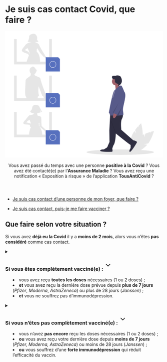 # Je suis cas contact Covid, que faire ?

<img src="illustrations/contactarisque.svg">

<header>
    <p class="big">Vous avez passé du temps avec une personne <b>positive à la Covid</b> ? Vous avez été contacté(e) par l’<b>Assurance Maladie</b> ? Vous avez reçu une notification « Exposition à risque » de l’application <b>TousAntiCovid</b> ?</p>
</header>

<div class="voir-aussi">

- [Je suis cas contact d’une personne de mon foyer, que faire ?](/je-vis-avec-personne-covid-positive.html)

- [Je suis cas contact, puis-je me faire vacciner ?](/je-veux-me-faire-vacciner.html#je-suis-cas-contact-puis-je-me-faire-vacciner)

</div>


## Que faire selon votre situation ?

<div class="conseil conseil-jaune">

Si vous avez **déjà eu la Covid** il y a **moins de 2 mois**, alors vous n’êtes **pas considéré** comme cas contact.

</div>

<details id="schema-vaccinal-complet">

<summary>

<h3>
    Si vous êtes complètement vacciné(e) :
    <svg aria-hidden="true" xmlns="http://www.w3.org/2000/svg" width="30" height="30" viewBox="0 0 30 30" fill="none" stroke="currentColor" stroke-width="2" stroke-linecap="square" stroke-linejoin="arcs"><path d="m6 9 6 6 6-6"/></svg>
</h3>

<div class="explications">

* vous avez reçu **toutes les doses** nécessaires (1 ou 2 doses) ;
* **et** vous avez reçu la dernière dose prévue depuis **plus de 7 jours** (*Pfizer*, *Moderna*, *AstraZeneca*) ou plus de 28 jours (*Janssen*) ;
* **et** vous ne souffrez pas d’immunodépression.

</div>

</summary>

#### 1. Faites un test

<div class="conseil">

Faites un **test antigénique** en pharmacie **dès que possible** (voir la [carte des lieux de test](https://www.sante.fr/cf/centres-depistage-covid.html)).

</div>

* Si le test est **négatif** :

    * comme vous êtes complètement vacciné(e), on considère que vous avez un **risque modéré**, et qu’il n’est **pas nécessaire de vous isoler** ;
    * vous devrez quand même faire un **test de contrôle** après 7 jours (voir ci-dessous) ;
    * et comme la vaccination ne protège jamais à 100%, en attendant, **restez prudent(e)** :
        * limitez vos interactions sociales,
        * portez le masque à l’extérieur et à l’intérieur, même dans les lieux qui ne l’exigent plus (restaurant, musées…),
        * évitez de rencontrer des personnes vulnérables ou fragiles ;
    * en cas de **fièvre** ou de **symptômes** avant la date prévue de votre test de contrôle :
        * faites-vous tester dès que possible, et restez isolé(e) en attendant le résultat,
        * contactez un médecin ou le 15 en cas de difficultés respiratoires.


* Si le test est **positif** :

    * vous avez contracté la Covid, et vous êtes **contagieux** ;
    * restez en **isolement au moins 10 jours** à partir de la date du test ;
    * surveillez l’apparition de **symptômes**, et contactez un médecin ou le 15 en cas de difficultés respiratoires ;
    * les **membres de votre foyer** seront considérés comme **cas contact**, et devront :
        * se maintenir **en isolement** eux aussi s’ils ne sont pas complètement vaccinés (les enfants ne doivent pas aller à l’**école**),
        * faire un **test antigénique dès que possible** (voir la [carte des lieux de test](https://www.sante.fr/cf/centres-depistage-covid.html)) ;
    * après 10 jours, et en l’absence de fièvre ou de difficultés respiratoires depuis **48 heures**, vous pourrez mettre fin à votre isolement (un test de contrôle ne sera pas nécessaire).


#### 2. Faites un test de contrôle

<div class="conseil">

Si votre premier test était **négatif**, vous devez faire un test de contrôle (PCR ou antigénique) :

* **7 jours après votre dernier contact** avec la personne malade, pour confirmer que vous n’avez pas été contaminé(e) ;
* **7 jours après la guérison** de la personne malade (soit 17 jours depuis son test positif ou le début de ses symptômes), si vous êtes en **contact régulier** avec elle (partage de foyer par exemple) ;
* **dès que possible** en cas d’apparition de symptômes évocateurs de la Covid.
</div>

* Si le **test de contrôle** est **négatif** :
    * vous pourrez retirer le masque dans les lieux où il n’est plus obligatoire et reprendre prudemment votre vie sociale.

* Si le **test de contrôle** est **positif** :
    * vous avez contracté la Covid, et vous êtes **contagieux** ;
    * restez en **isolement au moins 10 jours** à partir de la date du test ;
    * surveillez l’apparition de **symptômes**, et contactez un médecin ou le 15 en cas de difficultés respiratoires ;
    * les **membres de votre foyer** seront considérés comme **cas contact**, et devront :

        * se maintenir **en isolement** eux aussi s’ils ne sont pas complètement vaccinés (les enfants ne doivent pas aller à l’**école**),
        * faire un **test antigénique dès que possible** (voir la [carte des lieux de test](https://www.sante.fr/cf/centres-depistage-covid.html)) ;
    * **après 10 jours**, et en l’absence de fièvre ou de difficultés respiratoires depuis **48 heures**, vous pourrez mettre fin à votre isolement (un nouveau test de contrôle ne sera pas nécessaire).


</details>

<details id="schema-vaccinal-incomplet">

<summary>

<h3>
    Si vous n’êtes pas complètement vacciné(e) :
    <svg aria-hidden="true" xmlns="http://www.w3.org/2000/svg" width="30" height="30" viewBox="0 0 30 30" fill="none" stroke="currentColor" stroke-width="2" stroke-linecap="square" stroke-linejoin="arcs"><path d="m6 9 6 6 6-6"/></svg>
</h3>

<div class="explications">

* vous n’avez **pas encore** reçu les doses nécessaires (1 ou 2 doses) ;
* **ou** vous avez reçu votre dernière dose depuis **moins de 7 jours** (*Pfizer, Moderna, AstraZeneca*) ou moins de 28 jours (*Janssen*) ;
* **ou** vous souffrez d’une **forte immunodépression** qui réduit l’efficacité du vaccin.

</div>

</summary>

#### 1. Faites un test et isolez-vous

<div class="conseil">

Faites un **test antigénique** en pharmacie **dès que possible** (voir la [carte des lieux de test](https://www.sante.fr/cf/centres-depistage-covid.html)) et **isolez-vous**.

</div>

<div class="conseil conseil-jaune">

Si vous ne pouvez pas **télétravailler**, vous pouvez [**demander un arrêt de travail**](https://declare.ameli.fr/) sans délai de carence, pour pouvoir vous isoler.

</div>

* Si le test est **négatif** :

    * vous êtes peut-être en phase d’**incubation** de la maladie ;
    * restez **en isolement 7 jours**, puis effectuez un **test de contrôle** (voir ci-dessous) ;
    * en cas de **fièvre** ou de **symptômes** avant la date prévue de votre test de contrôle :
        * faites-vous tester dès que possible, et restez isolé(e) en attendant le résultat,
        * contactez un médecin ou le 15 en cas de difficultés respiratoires.



* Si le test est **positif** :

    * vous avez contracté la Covid, et vous êtes **contagieux** ;
    * restez en **isolement au moins 10 jours** à partir de la date du test ;
    * surveillez l’apparition de **symptômes**, et contactez un médecin ou le 15 en cas de difficultés respiratoires ;
    * les **membres de votre foyer** seront considérés comme **cas contact**, et devront :
        * se maintenir **en isolement** eux aussi s’ils ne sont pas complètement vaccinés (les enfants ne doivent pas aller à l’**école**),
        * faire un **test antigénique dès que possible** (voir la [carte des lieux de test](https://www.sante.fr/cf/centres-depistage-covid.html)) ;
    * après 10 jours, et en l’absence de fièvre ou de difficultés respiratoires depuis **48 heures**, vous pourrez mettre fin à votre isolement (un test de contrôle ne sera pas nécessaire).


#### 2. Faites un test de contrôle

<div class="conseil">

Si votre premier test était **négatif**, vous devez faire un test de contrôle (PCR ou antigénique) :

* **7 jours après votre dernier contact** avec la personne malade, pour confirmer que vous n’avez pas été contaminé(e) ;
* **7 jours après la guérison** de la personne malade (soit 17 jours depuis son test positif ou le début de ses symptômes), si vous êtes en **contact régulier** avec elle (partage de foyer par exemple) ;
* **dès que possible** en cas d’apparition de symptômes évocateurs de la Covid.

</div>

* Si le **test de contrôle** est **négatif** :
    * vous pouvez lever votre isolement (si le délai de 7 jours est écoulé).

* Si le **test de contrôle** est **positif** :
    * vous avez contracté la Covid, et vous êtes **contagieux** ;
    * restez en **isolement au moins 10 jours** à partir de la date du test ;
    * surveillez l’apparition de **symptômes**, et contactez un médecin ou le 15 en cas de difficultés respiratoires ;
    * après 10 jours, et en l’absence de fièvre ou de difficultés respiratoires depuis **48 heures**, vous pourrez mettre fin à votre isolement (un nouveau test de contrôle ne sera pas nécessaire) ;
    * les **membres de votre foyer** seront considérés comme **cas contact**, et devront :

        * se maintenir **en isolement** eux aussi s’ils ne sont pas complètement vaccinés (les enfants ne doivent pas aller à l’**école**) ;
        * faire un **test antigénique dès que possible** (voir la [carte des lieux de test](https://www.sante.fr/cf/centres-depistage-covid.html)).

</details>
